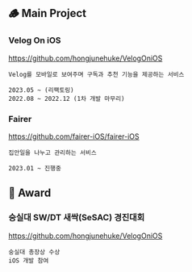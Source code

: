 ## 🪵 Main Project
### Velog On iOS
https://github.com/hongjunehuke/VelogOniOS
    
    Velog를 모바일로 보여주며 구독과 추천 기능을 제공하는 서비스
    
    2023.05 ~ (리팩토링)
    2022.08 ~ 2022.12 (1차 개발 마무리)

### Fairer
https://github.com/fairer-iOS/fairer-iOS

    집안일을 나누고 관리하는 서비스

    2023.01 ~ 진행중

## 🏅 Award
### 숭실대 SW/DT 새싹(SeSAC) 경진대회

https://github.com/hongjunehuke/VelogOniOS

    숭실대 총장상 수상
    iOS 개발 참여

